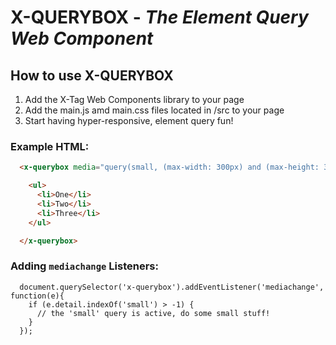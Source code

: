 # X-QUERYBOX - *The Element Query Web Component*

## How to use X-QUERYBOX

1. Add the X-Tag Web Components library to your page
2. Add the main.js amd main.css files located in /src to your page 
3. Start having hyper-responsive, element query fun!

### Example HTML:

```HTML
  <x-querybox media="query(small, (max-width: 300px) and (max-height: 300px))">

    <ul>
      <li>One</li>
      <li>Two</li>
      <li>Three</li>
    </ul>

  </x-querybox>
```

### Adding `mediachange` Listeners:

```JS
  document.querySelector('x-querybox').addEventListener('mediachange', function(e){
    if (e.detail.indexOf('small') > -1) {
      // the 'small' query is active, do some small stuff!
    }
  });
```